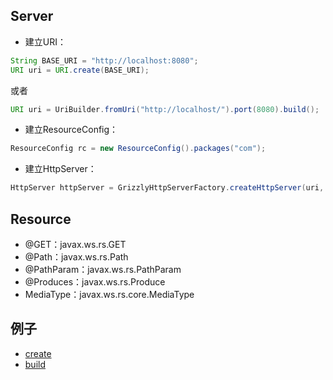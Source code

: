 ## Server

- 建立URI：

```java
String BASE_URI = "http://localhost:8080";
URI uri = URI.create(BASE_URI);
```

或者

```java
URI uri = UriBuilder.fromUri("http://localhost/").port(8080).build();
```

- 建立ResourceConfig：

```java
ResourceConfig rc = new ResourceConfig().packages("com");
```

- 建立HttpServer：

```java
HttpServer httpServer = GrizzlyHttpServerFactory.createHttpServer(uri, rc);
```

## Resource

- @GET：javax.ws.rs.GET
- @Path：javax.ws.rs.Path
- @PathParam：javax.ws.rs.PathParam
- @Produces：javax.ws.rs.Produce
- MediaType：javax.ws.rs.core.MediaType

## 例子

- [create](https://github.com/gaoxinge/bible/tree/master/java/glassfish/1)
- [build](https://github.com/gaoxinge/bible/tree/master/java/glassfish/2)